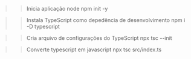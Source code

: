 >> Inicia aplicação node
npm init -y

>> Instala TypeScript como depedência de desenvolvimento
npm i -D typescript

>> Cria arquivo de configurações do TypeScript
npx tsc --init 

>> Converte typescript em javascript
npx tsc src/index.ts